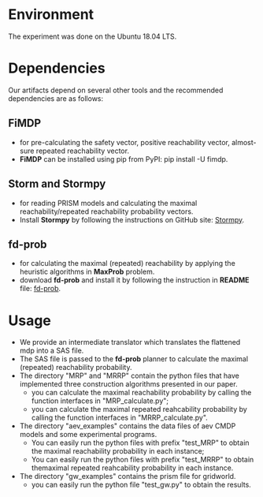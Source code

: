 # Environment
The experiment was done on the Ubuntu 18.04 LTS.

# Dependencies
Our artifacts depend on several other tools and the recommended dependencies are as follows:

## FiMDP
- for pre-calculating the safety vector, positive reachability vector, almost-sure repeated reachability vector.
- **FiMDP** can be installed using pip from PyPI: pip install -U fimdp.

## Storm and Stormpy
- for reading PRISM models and calculating the maximal reachability/repeated reachability probability vectors.
- Install **Stormpy** by following the instructions on GitHub site: [Stormpy](https://moves-rwth.github.io/stormpy/).

## fd-prob
- for calculating the maximal (repeated) reachability by applying the heuristic algorithms in **MaxProb** problem.
- download **fd-prob** and install it by following the instruction in **README** file: [fd-prob](fai.cs.uni-saarland.de/downloads/fd-prob.zip).

# Usage
- We provide an intermediate translator which translates the flattened mdp into a SAS file.
- The SAS file is passed to the **fd-prob** planner to calculate the maximal (repeated) reachability probability.
- The directory "MRP" and "MRRP" contain the python files that have implemented three construction algorithms presented in our paper.
    - you can calculate the maximal reachability probability by calling the function interfaces in "MRP_calculate.py";
    - you can calculate the maximal repeated reahcability probability by calling the function interfaces in "MRRP_calculate.py".
- The directory "aev_examples" contains the data files of aev CMDP models and some experimental programs.
    - You can easily run the python files with prefix "test_MRP" to obtain the maximal reachability probability in each instance;
    - You can easily run the python files with prefix "test_MRRP" to obtain themaximal repeated reahcability probability in each instance.
- The directory "gw_examples" contains the prism file for gridworld.
    - you can easily run the python file "test_gw.py" to obtain the results.



